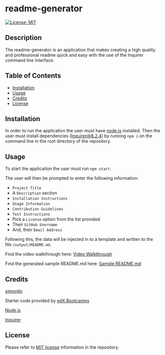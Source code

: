 # readme-generator

[![License: MIT](https://shields.io/badge/License-MIT-yellow.svg)](https://opensource.org/licenses/MIT)

## Description

The readme-generator is an application that makes creating a high quality and professional readme quick and easy with the use of the Inquirer command line interface.

## Table of Contents

- [Installation](#installation)
- [Usage](#usage)
- [Credits](#credits)
- [License](#license)

## Installation

In order to run the application the user must have [node.js](https://nodejs.org/en/download/current) installed. Then the user must install dependencies (Inquirer@8.2.4) by running `npm i` on the command line in the root directory of the repository.

## Usage

To start the application the user must run `npm start`.

The user will then be prompted to enter the following information:
- `Project Title`
- A `Description` section
- `Installation Instructions`
- `Usage Information`
- `Contribution Guidelines`
- `Test Instructions`
- Pick a `License` option from the list provided
- Their `GitHub Username`
- And, their `Email Address`

Following this, the data will be injected in to a template and written to the file `/output/README.md`.

Find the video walkthrough here:
[Video Walkthrough](https://watch.screencastify.com/v/fC36BFpsymA4KVPJWFpS)

Find the generated sample README.md here:
[Sample README.md](./output/README.md)

## Credits

[simonjbr](https://github.com/simonjbr)

Starter code provided by [edX Bootcamps](https://www.edx.org/boot-camps)

[Node.js](https://nodejs.org/en)

[Inquirer](https://www.npmjs.com/package/inquirer)

## License

Please refer to [MIT license](./LICENSE) information in the repository.
